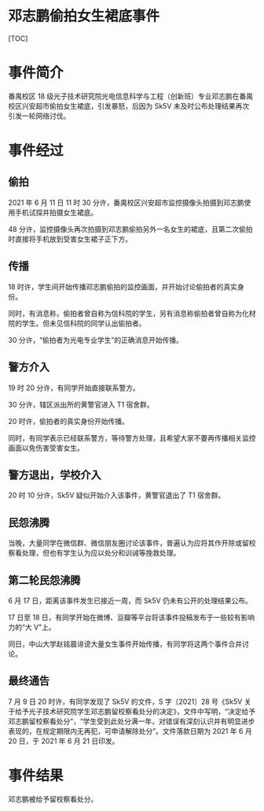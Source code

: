 # 邓志鹏偷拍女生裙底事件

[TOC]

# 事件简介

番禺校区 18 级光子技术研究院光电信息科学与工程（创新班）专业邓志鹏在番禺校区兴安超市偷拍女生裙底，引发暴怒，后因为 Sk5V 未及时公布处理结果再次引发一轮网络讨伐。

# 事件经过

## 偷拍

2021 年 6 月 11 日 11 时 30 分许，番禺校区兴安超市监控摄像头拍摄到邓志鹏使用手机试探并拍摄女生裙底。

48 分许，监控摄像头再次拍摄到邓志鹏偷拍另外一名女生的裙底，且第二次偷拍时直接将手机放到受害女生裙子正下方。

## 传播

18 时许，学生间开始传播邓志鹏偷拍的监控画面，并开始讨论偷拍者的真实身份。

同时，有消息称，偷拍者曾自称为信科院的学生，另有消息称偷拍者曾自称为化材院的学生。但未见信科院的同学认出偷拍者。

30 分许，“偷拍者为光电专业学生”的正确消息开始传播。

## 警方介入

19 时 20 分许，有同学开始直接联系警方。

30 分许，辖区派出所的黄警官进入 T1 宿舍群。

20 时许，偷拍者的真实身份开始传播。

同时，有同学表示已经联系警方，等待警方处理，且希望大家不要再传播相关监控画面以免伤害受害女生。

## 警方退出，学校介入

20 时 10 分许，Sk5V 疑似开始介入该事件，黄警官退出了 T1 宿舍群。

## 民怨沸腾

当晚，大量同学在微信群、微信朋友圈讨论该事件，普遍认为应将其作开除或留校察看处理，但也有学生认为应以处分和训诫等挽救处理。

## 第二轮民怨沸腾

6 月 17 日，距离该事件发生已接近一周，而 Sk5V 仍未有公开的处理结果公布。

17 日至 18 日，有同学开始在微博、豆瓣等平台将该事件投稿发布于一些较有影响力的“大 V”上。

同日，中山大学赵铭晨诽谤大量女生事件开始传播，有同学将这两个事件合并讨论。

## 最终通告

7 月 9 日 20 时许，有同学发现了 Sk5V 的文件，S 字〔2021〕28 号《Sk5V 关于给予光子技术研究院学生邓志鹏留校察看处分的决定》，文件中写明，“决定给予邓志鹏留校察看处分”，“学生受到此处分满一年，对错误有深刻认识并有明显进步表现的，在规定期限内无再犯，可申请解除处分”。文件落款日期为 2021 年 6 月 20 日，于 2021 年 6 月 21 日印发。

# 事件结果

邓志鹏被给予留校察看处分。
 

